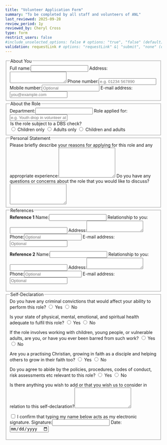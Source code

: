 ```yaml
---
title: "Volunteer Application Form"
summary: "To be completed by all staff and volunteers of ANL"
last_reviewed: 2025-09-28
review_period: 1y
reviewed_by: Cheryl Cross
type: form
restrict_users: false
#include_unselected_options: false # options: "true", "false" (default)
validation: requestLink # options: "requestLink" &| "submit", "none" (default)
---
```


<!--
# Form Rules
1. Default: No attributes except type (email, tel, date, text) — except...
2. Add ONE class: name, address, or short-input where relevant.
3. Use class address for name & address field.
4. Inexact dates use short-input (not type="date").
5. id="submitted_by" for the submitter’s email field.
6. Use <fieldset> and <legend> to group fields, instead of headings.
7. NO MORE THAN 3 SPACE INDENT
8. Attribute order: <required> <id> <class> <type> .
-->

<fieldset>
  <legend>About You</legend>
  <label>Full name:<input type="text" class="name" required></label>
  <label>Address:<textarea class="address" rows="2" required></textarea></label>
  <label>Phone number:<input type="tel" required placeholder="e.g. 01234 567890"></label>
  <label>Mobile number:<input type="tel" placeholder="Optional"></label>
  <label>E-mail address:<input id="submitted_by" type="email" required placeholder="you@example.com"></label>
</fieldset>

<fieldset>
  <legend>About the Role</legend>
  <label>Department:<input type="text" class="short-input" required></label>
  <label>Role applied for:<input type="text" class="short-input" required placeholder="e.g. Youth drop in volunteer at Chinley TNT"></label>
  <legend>Is the role subject to a DBS check?</legend>
  <label><input type="radio" required> Children only</label>
  <label><input type="radio"> Adults only</label>
  <label><input type="radio"> Children and adults</label>
</fieldset>

<fieldset>
  <legend>Personal Statement</legend>
  <label>Please briefly describe your reasons for applying for this role and any appropriate experience:<textarea rows="6" required></textarea></label>
  <label>Do you have any questions or concerns about the role that you would like to discuss?<textarea rows="4"></textarea></label>
</fieldset>

<fieldset>
  <legend>References</legend>
  <strong>Reference 1</strong>
  <label>Name:<input type="text" class="name" required></label>
  <label>Relationship to you:<input type="text" class="short-input" required></label>
  <label>Address:<textarea class="address" rows="2" required></textarea></label>
  <label>Phone:<input type="tel" placeholder="Optional"></label>
  <label>E-mail address:<input type="email" placeholder="Optional"></label>

  <strong>Reference 2</strong>
  <label>Name:<input type="text" class="name" required></label>
  <label>Relationship to you:<input type="text" class="short-input"></label>
  <label>Address:<textarea class="address" rows="2" required></textarea></label>
  <label>Phone:<input type="tel" placeholder="Optional"></label>
  <label>E-mail address:<input type="email" placeholder="Optional"></label>
</fieldset>

<fieldset>
  <legend>Self-Declaration</legend>
  <label>Do you have any criminal convictions that would affect your ability to perform this role?</label>
  <label><input type="radio" required> Yes</label>
  <label><input type="radio"> No</label>

  <label>Is your state of physical, mental, emotional, and spiritual health adequate to fulfil this role?</label>
  <label><input type="radio" required> Yes</label>
  <label><input type="radio"> No</label>

  <label>If the role involves working with children, young people, or vulnerable adults, are you, or have you ever been barred from such work?</label>
  <label><input type="radio" required> Yes</label>
  <label><input type="radio"> No</label>

  <label>Are you a practising Christian, growing in faith as a disciple and helping others to grow in their faith too?</label>
  <label><input type="radio" required> Yes</label>
  <label><input type="radio"> No</label>

  <label>Do you agree to abide by the policies, procedures, codes of conduct, risk assessments etc relevant to this role?</label>
  <label><input type="radio" required> Yes</label>
  <label><input type="radio"> No</label>

  <label>Is there anything you wish to add or that you wish us to consider in relation to this self-declaration?<textarea rows="4"></textarea></label>

  <label><input type="checkbox" required> I confirm that typing my name below acts as my electronic signature.</label>
  <label>Signature:<input type="text" class="name" required></label>
  <label>Date:<input type="date" class="autofill-today" required></label>
</fieldset>
